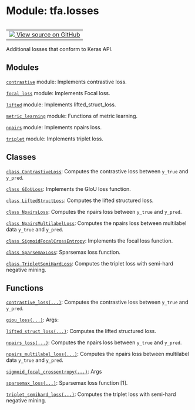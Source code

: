 <div itemscope itemtype="http://developers.google.com/ReferenceObject">
<meta itemprop="name" content="tfa.losses" />
<meta itemprop="path" content="Stable" />
</div>

# Module: tfa.losses


<table class="tfo-notebook-buttons tfo-api" align="left">

<td>
  <a target="_blank" href="https://github.com/tensorflow/addons/tree/r0.7/tensorflow_addons/losses/__init__.py">
    <img src="https://www.tensorflow.org/images/GitHub-Mark-32px.png" />
    View source on GitHub
  </a>
</td></table>



Additional losses that conform to Keras API.



## Modules

[`contrastive`](../tfa/losses/contrastive.md) module: Implements contrastive loss.

[`focal_loss`](../tfa/losses/focal_loss.md) module: Implements Focal loss.

[`lifted`](../tfa/losses/lifted.md) module: Implements lifted_struct_loss.

[`metric_learning`](../tfa/losses/metric_learning.md) module: Functions of metric learning.

[`npairs`](../tfa/losses/npairs.md) module: Implements npairs loss.

[`triplet`](../tfa/losses/triplet.md) module: Implements triplet loss.

## Classes

[`class ContrastiveLoss`](../tfa/losses/ContrastiveLoss.md): Computes the contrastive loss between `y_true` and `y_pred`.

[`class GIoULoss`](../tfa/losses/GIoULoss.md): Implements the GIoU loss function.

[`class LiftedStructLoss`](../tfa/losses/LiftedStructLoss.md): Computes the lifted structured loss.

[`class NpairsLoss`](../tfa/losses/NpairsLoss.md): Computes the npairs loss between `y_true` and `y_pred`.

[`class NpairsMultilabelLoss`](../tfa/losses/NpairsMultilabelLoss.md): Computes the npairs loss between multilabel data `y_true` and `y_pred`.

[`class SigmoidFocalCrossEntropy`](../tfa/losses/SigmoidFocalCrossEntropy.md): Implements the focal loss function.

[`class SparsemaxLoss`](../tfa/losses/SparsemaxLoss.md): Sparsemax loss function.

[`class TripletSemiHardLoss`](../tfa/losses/TripletSemiHardLoss.md): Computes the triplet loss with semi-hard negative mining.

## Functions

[`contrastive_loss(...)`](../tfa/losses/contrastive_loss.md): Computes the contrastive loss between `y_true` and `y_pred`.

[`giou_loss(...)`](../tfa/losses/giou_loss.md): Args:

[`lifted_struct_loss(...)`](../tfa/losses/lifted_struct_loss.md): Computes the lifted structured loss.

[`npairs_loss(...)`](../tfa/losses/npairs_loss.md): Computes the npairs loss between `y_true` and `y_pred`.

[`npairs_multilabel_loss(...)`](../tfa/losses/npairs_multilabel_loss.md): Computes the npairs loss between multilabel data `y_true` and `y_pred`.

[`sigmoid_focal_crossentropy(...)`](../tfa/losses/sigmoid_focal_crossentropy.md): Args

[`sparsemax_loss(...)`](../tfa/losses/sparsemax_loss.md): Sparsemax loss function [1].

[`triplet_semihard_loss(...)`](../tfa/losses/triplet_semihard_loss.md): Computes the triplet loss with semi-hard negative mining.



